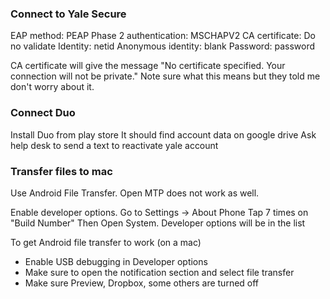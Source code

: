 
### Connect to Yale Secure

EAP method: PEAP
Phase 2 authentication: MSCHAPV2
CA certificate: Do no validate
Identity: netid
Anonymous identity: blank
Password: password

CA certificate will give the message "No certificate specified. Your connection will not be private." 
Note sure what this means but they told me don't worry about it.

### Connect Duo

Install Duo from play store
It should find account data on google drive
Ask help desk to send a text to reactivate yale account

### Transfer files to mac

Use Android File Transfer. Open MTP does not work as well.

Enable developer options. Go to Settings -> About Phone
Tap 7 times on "Build Number"
Then Open System. Developer options will be in the list

To get Android file transfer to work (on a mac)
* Enable USB debugging in Developer options
* Make sure to open the notification section and select file transfer
* Make sure Preview, Dropbox, some others are turned off
